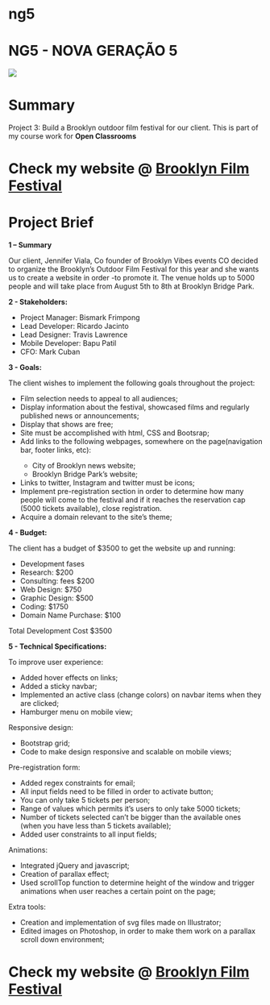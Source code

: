 # ng5

# NG5 - NOVA GERAÇÃO 5

<img src="https://i.imgur.com/zplsx4G.jpg">

<h1> Summary </h1>

<p>Project 3: Build a Brooklyn outdoor film festival for our client. This is part of my course work for <strong> Open Classrooms </strong> </p>

<h1> Check my website @ <a href="https://ricardojacinto.github.io/brooklynFilmFestivalFinal/"> Brooklyn Film Festival </a>  </h1>

<h1> Project Brief </h1>

<strong> 1 – Summary </strong>
<p>Our client, Jennifer Viala, Co founder of Brooklyn Vibes events CO decided to organize the Brooklyn’s Outdoor Film Festival for this year and she wants us to create a website in order -to promote it.
The venue holds up to 5000 people and will take place from August 5th to 8th at Brooklyn Bridge Park. </p>


<strong>2 - Stakeholders: </strong>
<ul> 
	<li> Project Manager: Bismark Frimpong </li>
	<li> Lead Developer: Ricardo Jacinto </li>
	<li> Lead Designer: Travis Lawrence </li>
	<li> Mobile Developer: Bapu Patil </li>
	<li> CFO: Mark Cuban </li>
</ul>

<strong> 3 - Goals: </strong>
<p> The client wishes to implement the following goals throughout the project: </p>
<ul>
   <li>Film selection needs to appeal to all audiences;</li>
   <li>Display information about the festival, showcased films and regularly published news or announcements;</li>
   <li>Display that shows are free;</li>
   <li>Site must be accomplished with html, CSS and Bootsrap;</li>
   <li>Add links to the following webpages, somewhere on the page(navigation bar, footer links, etc):</li> 	
   <ul>
	   <li>City of Brooklyn news website; </li>
	   <li>Brooklyn Bridge Park’s website; </li>
   </ul>
   <li>Links to twitter, Instagram and twitter must be icons;</li>
   <li>Implement pre-registration section in order to determine how many people will come to the festival and if it reaches the reservation cap (5000 tickets available), close registration.</li>
   <li>Acquire a domain relevant to the site’s theme;</li>
</ul>

<strong> 4 - Budget:  </strong>
<p> The client has a budget of $3500 to get the website up and running: </p>
<ul>
	<li>Development	fases </li>
	<li>Research: $200 </li>	
	<li>Consulting: fees $200 </li>	
	<li>Web Design: $750 </li>	
	<li>Graphic Design: $500 </li>	
	<li>Coding: $1750 </li>	
	<li>Domain Name Purchase: $100 </li>	
</ul>

Total Development Cost	$3500	

<strong> 5 - Technical Specifications: </strong>
<p> To improve user experience: </p>
<ul>
<li>Added hover effects on links;</li>
<li>Added a sticky navbar;</li>
<li>Implemented an active class (change colors) on navbar items when they are clicked;</li>
<li>Hamburger menu on mobile view;</li>
</ul>
<p> Responsive design: </p>
<ul>
<li>Bootstrap grid;</li>
<li>Code to make design responsive and scalable on mobile views;</li>
</ul>
<p> Pre-registration form: </p>
<ul>
<li>Added regex constraints for email;</li>
<li>All input fields need to be filled in order to activate button;</li>
<li>You can only take 5 tickets per person;</li>
<li>Range of values which permits it’s users to only take 5000 tickets;</li>
<li>Number of tickets selected can’t be bigger than the available ones (when you have less than 5 tickets available);</li>
<li> Added user constraints to all input fields;</li>
</ul>
<p> Animations: </p>
<ul>
<li>Integrated jQuery and javascript;</li>
<li> Creation of parallax effect; </li>
<li>Used scrollTop function to determine height of the window and trigger animations when user reaches a certain point on the page;</li>

</ul>
<p> Extra tools: </p>
<ul>
<li>Creation and implementation of svg files made on Illustrator; </li>
<li> Edited images on Photoshop, in order to make them work on a parallax scroll down environment;</li>
</ul>
	
<h1> Check my website @ <a href="https://ricardojacinto.github.io/brooklynFilmFestivalFinal/"> Brooklyn Film Festival </a>  </h1>
